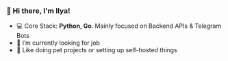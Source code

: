 ### 👋 Hi there, I'm Ilya!
- 💻 Core Stack: **Python, Go**. Mainly focused on Backend APIs & Telegram Bots
- 💼 I’m currently looking for job
- 🐶 Like doing pet projects or setting up self-hosted things

